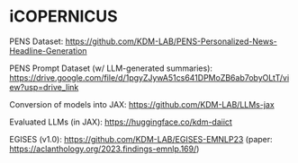 # iCOPERNICUS

PENS Dataset: https://github.com/KDM-LAB/PENS-Personalized-News-Headline-Generation

PENS Prompt Dataset (w/ LLM-generated summaries): https://drive.google.com/file/d/1pgyZJywA51cs641DPMoZB6ab7obyOLtT/view?usp=drive_link

Conversion of models into JAX: https://github.com/KDM-LAB/LLMs-jax

Evaluated LLMs (in JAX): https://huggingface.co/kdm-daiict

EGISES (v1.0): https://github.com/KDM-LAB/EGISES-EMNLP23 (paper: https://aclanthology.org/2023.findings-emnlp.169/)
